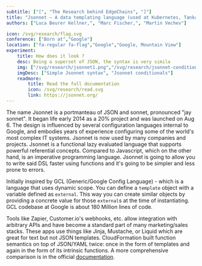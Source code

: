 ```yaml
---
subtitle: ["[", "The Research behind EdgeChains", "]"]
title: "Jsonnet – A data templating language (used at Kubernetes, Tanka, Google and AllenNLP)"
authors: ["Luca Beurer Kellner,", "Marc Fischer,", "Martin Vechev"]

icon: /svg/research/flag.svg
conference: ["Born at","Google"]
location: ["fa-regular fa-flag","Google","Google, Mountain View"]
experiment: 
    title: How does it look ?
    desc: Being a superset of JSON, the syntax is very simila
    img: ["/svg/research/jsonnet1.png","/svg/research/jsonnet-conditional.png","/svg/research/jsonnet-functions.png" ]
    imgDesc: ["Simple Jsonnet syntax", "Jsonnet conditionals"]
    readmore: 
        title: Read the full documentation 
        icon: /svg/research/read.svg
        link: https://jsonnet.org/
---
```


The name Jsonnet is a portmanteau of JSON and sonnet, pronounced "jay sonnet". It began life early 2014 as a 20% project and was launched on Aug 6. The design is influenced by several configuration languages internal to Google, and embodies years of experience configuring some of the world's most complex IT systems. Jsonnet is now used by many companies and projects. 
Jsonnet is a functional lazy evaluated language that supports powerful referential concepts. Compared to Javascript, which on the other hand, is an imperative programming language. Jsonnet is going to allow you to write said DSL faster using functions and it's going to be simpler and less prone to errors.

Initially inspired by GCL (Generic/Google Config Language) - which is a language that uses dynamic scope. You can define a `template` object with a variable defined as `external`. This way you can create similar objects by providing a concrete value for those `external`s at the time of instantiating. GCL codebase at Google is about 180 Million lines of code.

Tools like Zapier, Customer.io's webhooks, etc. allow integration with arbitrary APIs and have become a standard part of many marketing/sales stacks. These apps use things like Jinja, Mustache, or Liquid which are great for text but not JSON templates. CloudFormation built function semantics on top of JSON/YAML twice: once in the form of templates and again in the form of its intrinsic functions. A more comprehensive comparison is in the official [documentation](https://jsonnet.org/articles/comparisons.html).
